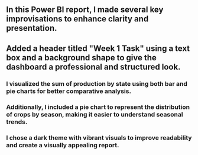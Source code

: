 ## In this Power BI report, I made several key improvisations to enhance clarity and presentation. 
## Added a header titled "Week 1 Task" using a text box and a background shape to give the dashboard a professional and structured look. 
### I visualized the sum of production by state using both bar and pie charts for better comparative analysis. 
### Additionally, I included a pie chart to represent the distribution of crops by season, making it easier to understand seasonal trends. 
### I chose a dark theme with vibrant visuals to improve readability and create a visually appealing report.
